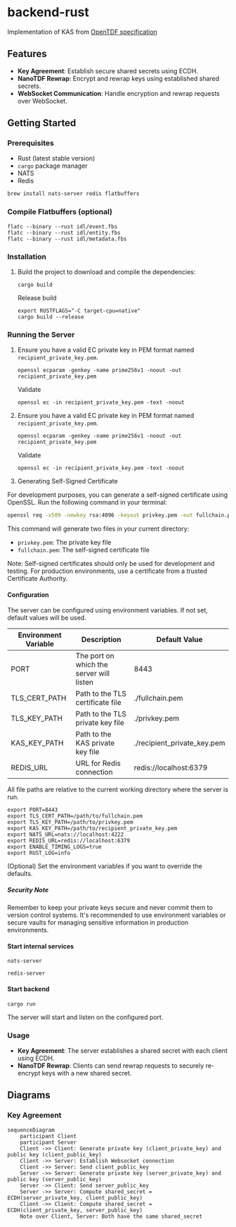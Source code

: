 # backend-rust

Implementation of KAS from [OpenTDF specification](https://github.com/opentdf/spec)

## Features

- **Key Agreement**: Establish secure shared secrets using ECDH.
- **NanoTDF Rewrap**: Encrypt and rewrap keys using established shared secrets.
- **WebSocket Communication**: Handle encryption and rewrap requests over WebSocket.

## Getting Started

### Prerequisites

- Rust (latest stable version)
- `cargo` package manager
- NATS
- Redis

```bash
brew install nats-server redis flatbuffers
```

### Compile Flatbuffers (optional)

```shell
flatc --binary --rust idl/event.fbs
flatc --binary --rust idl/entity.fbs
flatc --binary --rust idl/metadata.fbs
```

### Installation

1. Build the project to download and compile the dependencies:

   ```shell
   cargo build
   ```

   Release build

   ```shell
   export RUSTFLAGS="-C target-cpu=native"
   cargo build --release
   ```

### Running the Server

1. Ensure you have a valid EC private key in PEM format named `recipient_private_key.pem`.

   ```shell
   openssl ecparam -genkey -name prime256v1 -noout -out recipient_private_key.pem
   ```

   Validate
   ```shell
   openssl ec -in recipient_private_key.pem -text -noout
   ```

2. Ensure you have a valid EC private key in PEM format named `recipient_private_key.pem`.

   ```shell
   openssl ecparam -genkey -name prime256v1 -noout -out recipient_private_key.pem
   ```

   Validate
   ```shell
   openssl ec -in recipient_private_key.pem -text -noout
   ```

3. Generating Self-Signed Certificate

For development purposes, you can generate a self-signed certificate using OpenSSL. Run the following command in your
terminal:

```bash
openssl req -x509 -newkey rsa:4096 -keyout privkey.pem -out fullchain.pem -days 365 -nodes -subj "/CN=localhost"
```

This command will generate two files in your current directory:

- `privkey.pem`: The private key file
- `fullchain.pem`: The self-signed certificate file

Note: Self-signed certificates should only be used for development and testing. For production environments, use a
certificate from a trusted Certificate Authority.

#### Configuration

The server can be configured using environment variables. If not set, default values will be used.

| Environment Variable | Description                              | Default Value               |
|----------------------|------------------------------------------|-----------------------------|
| PORT                 | The port on which the server will listen | 8443                        |
| TLS_CERT_PATH        | Path to the TLS certificate file         | ./fullchain.pem             |
| TLS_KEY_PATH         | Path to the TLS private key file         | ./privkey.pem               |
| KAS_KEY_PATH         | Path to the KAS private key file         | ./recipient_private_key.pem |
| REDIS_URL            | URL for Redis connection                 | redis://localhost:6379      |

All file paths are relative to the current working directory where the server is run.

```env
export PORT=8443
export TLS_CERT_PATH=/path/to/fullchain.pem
export TLS_KEY_PATH=/path/to/privkey.pem
export KAS_KEY_PATH=/path/to/recipient_private_key.pem
export NATS_URL=nats://localhost:4222
export REDIS_URL=redis://localhost:6379
export ENABLE_TIMING_LOGS=true
export RUST_LOG=info
```

(Optional) Set the environment variables if you want to override the defaults.

##### Security Note

Remember to keep your private keys secure and never commit them to version control systems. It's recommended to use
environment variables or secure vaults for managing sensitive information in production environments.

#### Start internal services

```shell
nats-server
```

```shell
redis-server
```

#### Start backend

```shell
cargo run
```

The server will start and listen on the configured port.

### Usage

- **Key Agreement**: The server establishes a shared secret with each client using ECDH.
- **NanoTDF Rewrap**: Clients can send rewrap requests to securely re-encrypt keys with a new shared secret.

## Diagrams

### Key Agreement

```mermaid
sequenceDiagram
    participant Client
    participant Server
    Client ->> Client: Generate private key (client_private_key) and public key (client_public_key)
    Client ->> Server: Establish Websocket connection
    Client ->> Server: Send client_public_key
    Server ->> Server: Generate private key (server_private_key) and public key (server_public_key)
    Server ->> Client: Send server_public_key
    Server ->> Server: Compute shared_secret = ECDH(server_private_key, client_public_key)
    Client ->> Client: Compute shared_secret = ECDH(client_private_key, server_public_key)
    Note over Client, Server: Both have the same shared_secret
```